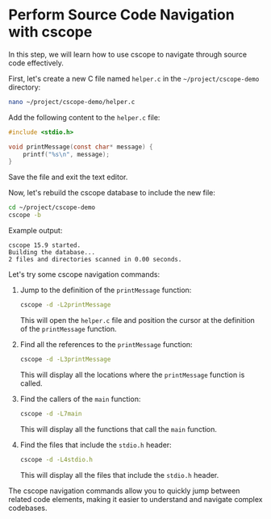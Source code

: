 # Perform Source Code Navigation with cscope

In this step, we will learn how to use cscope to navigate through source code effectively.

First, let's create a new C file named `helper.c` in the `~/project/cscope-demo` directory:

```bash
nano ~/project/cscope-demo/helper.c
```

Add the following content to the `helper.c` file:

```c
#include <stdio.h>

void printMessage(const char* message) {
    printf("%s\n", message);
}
```

Save the file and exit the text editor.

Now, let's rebuild the cscope database to include the new file:

```bash
cd ~/project/cscope-demo
cscope -b
```

Example output:

```
cscope 15.9 started.
Building the database...
2 files and directories scanned in 0.00 seconds.
```

Let's try some cscope navigation commands:

1. Jump to the definition of the `printMessage` function:

   ```bash
   cscope -d -L2printMessage
   ```

   This will open the `helper.c` file and position the cursor at the definition of the `printMessage` function.

2. Find all the references to the `printMessage` function:

   ```bash
   cscope -d -L3printMessage
   ```

   This will display all the locations where the `printMessage` function is called.

3. Find the callers of the `main` function:

   ```bash
   cscope -d -L7main
   ```

   This will display all the functions that call the `main` function.

4. Find the files that include the `stdio.h` header:
   ```bash
   cscope -d -L4stdio.h
   ```
   This will display all the files that include the `stdio.h` header.

The cscope navigation commands allow you to quickly jump between related code elements, making it easier to understand and navigate complex codebases.
